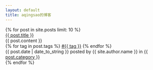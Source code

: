 ```yaml
---
layout: default
title: aqingsao的博客
---
```


<div id="posts">
  {% for post in site.posts limit: 10 %}
    <div class="post">
      <div class="title"><a href="{{ post.url }}">{{ post.title }}</a></div>
      <div class="content">{{ post.content }}</div>
      <div class="footer"> 
        <div class="tags">
          {% for tag in post.tags %}
            <a class="tag" href="/tags.html#{{ tag }}">#{{ tag }}</a>
          {% endfor %}
        </div>
        <span class="date">{{ post.date | date_to_string }}</span><span class="author"> posted by {{ site.author.name }} in</span>
        <span><a class="category" href="/categories.html#{{ post.category }}">{{ post.category }}</a></span>
        <!-- <span><a class="comments" href="{{ post.url }}#disqus_thread"></a></span> -->
      </div>
    </div>
  {% endfor %}
</div>
